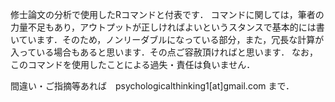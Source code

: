 修士論文の分析で使用したRコマンドと付表です．
コマンドに関しては，筆者の力量不足もあり，アウトプットが正しければよいというスタンスで基本的には書いています．そのため，ノンリーダブルになっている部分，また，冗長な計算が入っている場合もあると思います．その点ご容赦頂ければと思います．
なお，このコマンドを使用したことによる過失・責任は負いません．

間違い・ご指摘等あれば　psychologicalthinking1[at]gmail.com まで．

